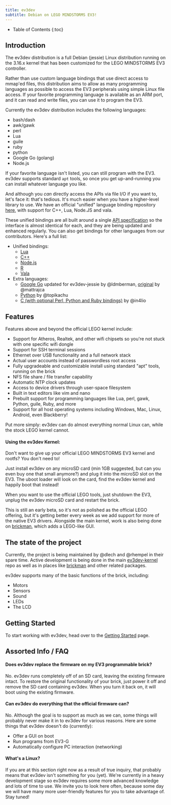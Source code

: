 ```yaml
---
title: ev3dev
subtitle: Debian on LEGO MINDSTORMS EV3!
---
```


* Table of Contents
{:toc}

## Introduction

The ev3dev distribution is a full Debian (jessie) Linux distribution running
on the 3.16.x kernel that has been customized for the LEGO MINDSTORMS EV3
controller.

Rather than use custom language bindings that use direct access to mmap'ed
files, this distribution aims to allow as many programming languages as
possible to access the EV3 peripherals using simple Linux file access. If your
favorite programming language is available as an ARM port, and it can read and
write files, you can use it to program the EV3.

Currently the ev3dev distribution includes the following languages:

* bash/dash
* awk/gawk
* perl
* Lua
* guile
* ruby
* python
* Google Go (golang)
* Node.js

If your favorite language isn't listed, you can still program with the EV3.
ev3dev supports standard `apt` tools, so once you get up-and-running
you can install whatever language you like.

And although you *can* directly access the APIs via file I/O if you want to,
let's face it: that's tedious. It's much easier when you have a higher-level
library to use. We have an official "unified" language binding repository
[here](http://github.com/ev3dev/ev3dev-lang), with support for C++, Lua,
Node.JS and vala.

These unified bindings are all built around a single
[API specification](https://github.com/ev3dev/ev3dev-lang/blob/develop/wrapper-specification.md)
so the interface is almost identical for each, and they are being updated and
enhanced regularly. You can also get bindings for other languages from our
contributors. Here's a full list:

* Unified bindings:
    * [Lua](https://github.com/ev3dev/ev3dev-lang/tree/develop/lua)
    * [C++](https://github.com/ev3dev/ev3dev-lang/tree/develop/cpp)
    * [Node.js](https://github.com/ev3dev/ev3dev-lang/tree/develop/js)
    * [R](https://github.com/ev3dev/ev3dev-lang/tree/develop/R)
    * [Vala](https://github.com/ev3dev/ev3dev-lang/tree/develop/vala)
* Extra languages:
    * [Google Go](https://github.com/ldmberman/GoEV3) updated for ev3dev-jessie by @ldmberman, [original](https://github.com/mattrajca/GoEV3) by @mattrajca
    * [Python](https://github.com/topikachu/python-ev3) by @topikachu
    * [C (with optional Perl, Python and Ruby bindings)](https://github.com/in4lio/ev3dev-c) by @in4lio

## Features

Features above and beyond the official LEGO kernel include:

* Support for Atheros, Realtek, and other wifi chipsets so you're not stuck
  with one specific wifi dongle
* Support for SSH terminal sessions
* Ethernet over USB functionality and a full network stack
* Actual user accounts instead of passwordless root access
* Fully upgradeable and customizable install using standard "apt" tools,
  running on the brick
* NFS file share / file transfer capability
* Automatic NTP clock updates 
* Access to device drivers through user-space filesystem
* Built in text editors like vim and nano
* Prebuilt support for programming languages like Lua, perl, gawk, Python,
  guile, Ruby, and more
* Support for all host operating systems including Windows, Mac, Linux,
  Android, even Blackberry!

Put more simply: ev3dev can do almost everything normal Linux can, while the
stock LEGO kernel cannot.

#### Using the ev3dev Kernel:

Don't want to give up your official LEGO MINDSTORMS EV3 kernel and rootfs? You
don't need to!

Just install  ev3dev  on any microSD card (min 1GB suggested, but can you even
buy one that small anymore?) and plug it into the microSD slot on the EV3. The
uboot loader will look on the card, find the ev3dev kernel and happily boot
that instead!

When you want to use the official LEGO tools, just shutdown the EV3, unplug the
ev3dev microSD card and restart the brick.

This is still an early beta, so it's not as polished as the official LEGO
offering, but it's getting better every week as we add support for more of the
native EV3 drivers. Alongside the main kernel, work is also being done on
[brickman], which adds a LEGO-like GUI.

## The state of the project

Currently, the project is being maintained by @dlech and @rhempel in their
spare time. Active development is being done in the main [ev3dev-kernel] repo
as well as in places like [brickman] and other related packages.

ev3dev supports many of the basic functions of the brick, including:

* Motors
* Sensors
* Sound
* LEDs
* The LCD

## Getting Started
To start working with ev3dev, head over to the [Getting Started] page.

## Assorted Info / FAQ

#### Does ev3dev replace the firmware on my EV3 programmable brick?

No. ev3dev runs completely off of an SD card, leaving the existing firmware
intact. To restore the original functionality of your brick, just power it off
and remove the SD card containing ev3dev. When you turn it back on, it will
boot using the existing firmware.

#### Can ev3dev do everything that the official firmware can?

No. Although the goal is to support as much as we can, some things will
probably never make it in to ev3dev for various reasons. Here are some things
that ev3dev doesn't do (currently):

* Offer a GUI on boot
* Run programs from EV3-G
* Automatically configure PC interaction (networking)

#### What's a Linux?

If you are at this section right now as a result of true inquiry, that probably
means that ev3dev isn't something for you (yet). We're currently in a heavy
development stage so ev3dev requires some more advanced knowledge and lots of
time to use. We invite you to look here often, because some day we will have
many more user-friendly features for you to take advantage of. Stay tuned!

[Getting Started]: docs/getting-started
[ev3dev-kernel]: https://github.com/ev3dev/ev3dev-kernel
[brickman]: https://github.com/ev3dev/brickman
